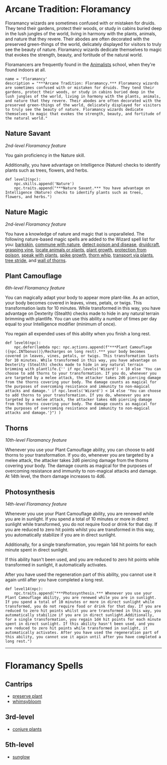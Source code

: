 # Arcane Tradition: Floramancy
Floramancy wizards are sometimes confused with or mistaken for druids. They tend their gardens, protect their woods, or study in cabins buried deep in the lush jungles of the world, living in harmony with the plants, animals, and nature that they revere. Their abodes are often decorated with the preserved green-things of the world, delicately displayed for visitors to truly see the beauty of nature. Floramancy wizards dedicate themselves to magic that evokes the strength, beauty, and fortitude of the natural world.

Floramancers are frequently found in the [Animalists](../../Organizations/MageSchools/Animalists.md) school, when they're found indoors at all.

```
name = 'Floramancy'
description = "***Arcane Tradition: Floramancy.*** Floramancy wizards are sometimes confused with or mistaken for druids. They tend their gardens, protect their woods, or study in cabins buried deep in the lush jungles of the world, living in harmony with the plants, animals, and nature that they revere. Their abodes are often decorated with the preserved green-things of the world, delicately displayed for visitors to truly see the beauty of nature. Floramancy wizards dedicate themselves to magic that evokes the strength, beauty, and fortitude of the natural world."
```

## Nature Savant
*2nd-level Floramancy feature*

You gain proficiency in the Nature skill.

Additionally, you have advantage on Intelligence (Nature) checks to identify plants such as trees, flowers, and herbs.

```
def level2(npc):
    npc.skills.append('Nature')
    npc.traits.append("***Nature Savant.*** You have advantage on Intelligence (Nature) checks to identify plants such as trees, flowers, and herbs.")
```

## Nature Magic
*2nd-level Floramancy feature*

You have a knowledge of nature and magic that is unparalleled. The following nature-based magic spells are added to the Wizard spell list for you: [barkskin](../../Magic/Spells/barkskin.md), [commune with nature](../../Magic/Spells/commune-with-nature.md), [detect poison and disease](../../Magic/Spells/detect-poison-and-disease.md), [druidcraft](../../Magic/Spells/druidcraft.md), [grasping vine](../../Magic/Spells/grasping-vine.md), [locate animals or plants](../../Magic/Spells/locate-animals-or-plants.md), [plant growth](../../Magic/Spells/plant-growth.md), [protection from poison](../../Magic/Spells/protection-from-poison.md), [speak with plants](../../Magic/Spells/speak-with-plants.md), [spike growth](../../Magic/Spells/spike-growth.md), [thorn whip](../../Magic/Spells/thorn-whip.md), [transport via plants](../../Magic/Spells/transport-via-plants.md), [tree stride](../../Magic/Spells/tree-stride.md), and [wall of thorns](../../Magic/Spells/wall-of-thorns.md).

## Plant Camouflage
*6th-level Floramancy feature*

You can magically adapt your body to appear more plant-like. As an action, your body becomes covered in leaves, vines, petals, or twigs. This transformation lasts for 10 minutes. While transformed in this way, you have advantage on Dexterity (Stealth) checks made to hide in any natural terrain brimming with plantlife. You can use this ability a number of times per day equal to your Intelligence modifier (minimum of once).

You regain all expended uses of this ability when you finish a long rest.

```
def level6(npc):
    npc.defer(lambda npc: npc.actions.append(f"***Plant Camouflage ({npc.INTbonus()}/Recharges on long rest).*** your body becomes covered in leaves, vines, petals, or twigs. This transformation lasts for 10 minutes. While transformed in this way, you have advantage on Dexterity (Stealth) checks made to hide in any natural terrain brimming with plantlife.{'' if npc.levels('Wizard') < 10 else 'You can choose to add thorns to your transformation. If you do, whenever you are targeted by a melee attack, the attacker takes 2d6 piercing damage from the thorns covering your body. The damage counts as magical for the purposes of overcoming resistance and immunity to non-magical attacks and damage.' if npc.levels('Wizard') < 14 else 'You can choose to add thorns to your transformation. If you do, whenever you are targeted by a melee attack, the attacker takes 4d6 piercing damage from the thorns covering your body. The damage counts as magical for the purposes of overcoming resistance and immunity to non-magical attacks and damage.'}") )
```

## Thorns
*10th-level Floramancy feature*

Whenever you use your Plant Camouflage ability, you can choose to add thorns to your transformation. If you do, whenever you are targeted by a melee attack, the attacker takes 2d6 piercing damage from the thorns covering your body. The damage counts as magical for the purposes of overcoming resistance and immunity to non-magical attacks and damage. At 14th level, the thorn damage increases to 4d6.

## Photosynthesis
*14th-level Floramancy feature*

Whenever you use your Plant Camouflage ability, you are renewed while you are in sunlight. If you spend a total of 10 minutes or more in direct sunlight while transformed, you do not require food or drink for that day. If you are reduced to zero hit points whilst you are transformed in this way, you automatically stabilize if you are in direct sunlight.

Additionally, for a single transformation, you regain 1d4 hit points for each minute spent in direct sunlight. 

If this ability hasn't been used, and you are reduced to zero hit points while transformed in sunlight, it automatically activates. 

After you have used the regeneration part of this ability, you cannot use it again until after you have completed a long rest.

```
def level14(npc):
    npc.traits.append("***Photosynthesis.*** Whenever you use your Plant Camouflage ability, you are renewed while you are in sunlight. If you spend a total of 10 minutes or more in direct sunlight while transformed, you do not require food or drink for that day. If you are reduced to zero hit points whilst you are transformed in this way, you automatically stabilize if you are in direct sunlight.Additionally, for a single transformation, you regain 1d4 hit points for each minute spent in direct sunlight. If this ability hasn't been used, and you are reduced to zero hit points while transformed in sunlight, it automatically activates. After you have used the regeneration part of this ability, you cannot use it again until after you have completed a long rest.")
```

---

# Floramancy Spells

## Cantrips
* [preserve plant](../../Magic/Spells/preserve-plant.md)
* [whimsybloom](../../Magic/Spells/whimsybloom.md)

## 3rd-level
* [conjure plants](../../Magic/Spells/conjure-plants.md)

## 5th-level
* [sunglow](../../Magic/Spells/sunglow.md)

